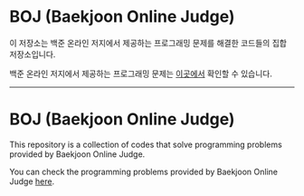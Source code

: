 # BOJ (Baekjoon Online Judge)

이 저장소는 백준 온라인 저지에서 제공하는 프로그래밍 문제를 해결한 코드들의 집합 저장소입니다.

백준 온라인 저지에서 제공하는 프로그래밍 문제는 [이곳에서](https://www.acmicpc.net/) 확인할 수 있습니다.


---

# BOJ (Baekjoon Online Judge)

This repository is a collection of codes that solve programming problems provided by Baekjoon Online Judge.

You can check the programming problems provided by Baekjoon Online Judge [here](https://www.acmicpc.net/).

